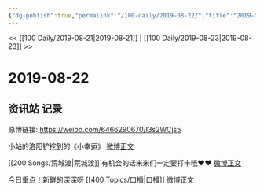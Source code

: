 ```yaml
---
{"dg-publish":true,"permalink":"/100-daily/2019-08-22/","title":"2019-08-22"}
---
```



<< [[100 Daily/2019-08-21\|2019-08-21]] | [[100 Daily/2019-08-23\|2019-08-23]] >>

# 2019-08-22

## 资讯站 记录

原博链接: https://weibo.com/6466290670/I3s2WCjs5

小站的洛阳铲挖到的《小幸运》
[微博正文](https://m.weibo.cn/6466290670/4408015526037728)

[[200 Songs/荒城渡\|荒城渡]]
有机会的话米米们一定要打卡哦❤️❤️
[微博正文](https://m.weibo.cn/6466290670/4408190390874996)

今日重点！新鲜的深深呀 [[400 Topics/口播\|口播]]
[微博正文](https://m.weibo.cn/6466290670/4408204119724368)
